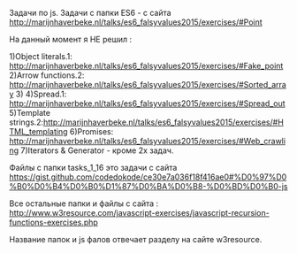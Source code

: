 Задачи по js.
Задачи с папки ES6 - с сайта http://marijnhaverbeke.nl/talks/es6_falsyvalues2015/exercises/#Point

На данный момент я НЕ решил :

1)Object literals.1: http://marijnhaverbeke.nl/talks/es6_falsyvalues2015/exercises/#Fake_point
2)Arrow functions.2: http://marijnhaverbeke.nl/talks/es6_falsyvalues2015/exercises/#Sorted_array
3)
4)Spread.1:          http://marijnhaverbeke.nl/talks/es6_falsyvalues2015/exercises/#Spread_out
5)Template strings.2:http://marijnhaverbeke.nl/talks/es6_falsyvalues2015/exercises/#HTML_templating
6)Promises:          http://marijnhaverbeke.nl/talks/es6_falsyvalues2015/exercises/#Web_crawling
7)Iterators & Generator - кроме 2х задач.



Файлы c папки tasks_1_16 это задачи с сайта
https://gist.github.com/codedokode/ce30e7a036f18f416ae0#%D0%97%D0%B0%D0%B4%D0%B0%D1%87%D0%BA%D0%B8-%D0%BD%D0%B0-js

Все остальные папки и файлы с сайта :
http://www.w3resource.com/javascript-exercises/javascript-recursion-functions-exercises.php

Название папок и  js фалов отвечает разделу на сайте w3resource.

